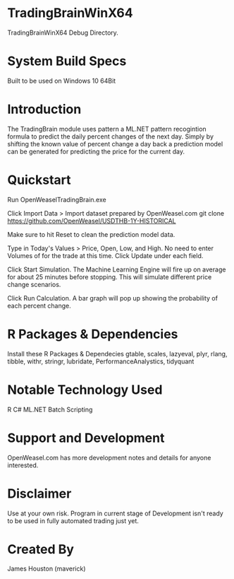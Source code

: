 # TradingBrainWinX64
 TradingBrainWinX64 Debug Directory.
 
# System Build Specs
Built to be used on Windows 10 64Bit
 
# Introduction
The TradingBrain module uses pattern a ML.NET pattern recogintion formula to predict the daily percent changes of the next day.
Simply by shifting the known value of percent change a day back a prediction model can be generated for predicting the price for the current day.
# Quickstart
Run OpenWeaselTradingBrain.exe

Click Import Data > Import dataset prepared by OpenWeasel.com git clone https://github.com/OpenWeasel/USDTHB-1Y-HISTORICAL

Make sure to hit Reset to clean the prediction model data.

Type in Today's Values > Price, Open, Low, and High. No need to enter Volumes of for the trade at this time. Click Update under each field.

Click Start Simulation. The Machine Learning Engine will fire up on average for about 25 minutes before stopping. This will simulate different price change scenarios.

Click Run Calculation. A bar graph will pop up showing the probability of each percent change.

# R Packages & Dependencies
Install these R Packages & Dependecies
gtable, scales, lazyeval, plyr, rlang, tibble, withr, stringr, lubridate, PerformanceAnalystics, tidyquant

# Notable Technology Used
R
C#
ML.NET
Batch Scripting

# Support and Development
OpenWeasel.com has more development notes and details for anyone interested.

# Disclaimer
Use at your own risk. Program in current stage of Development isn't ready to be used in fully automated trading just yet.

# Created By
James Houston (maverick)
